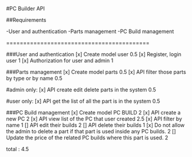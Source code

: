 #PC Builder API

##Requirements

-User and authentication
-Parts management
-PC Build management

==========================================

###User and authentication
[x] Create model user 0.5
[x] Register, login user 1
[x] Authorization for user and admin 1


###Parts management
[x] Create model parts 0.5
[x] API filter those parts by type or by name 0.5

#admin only:
[x] API create edit delete parts in the system 0.5

#user only:
[x] API get the list of all the part is in the system 0.5

###PC Build management
[x] Create model PC BUILD 2
[x] API create a new PC 2
[x] API view list of the PC that user created 2.5
[x] API filter by name 1
[] API edit their builds 2
[] API delete their builds 1
[x] Do not allow the admin to delete a part if that part is used inside any PC builds. 2
[] Update the price of the related PC builds where this part is used. 2

total : 4.5 